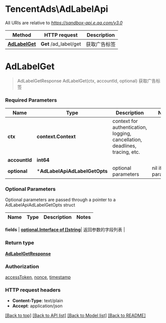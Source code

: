 # TencentAds\AdLabelApi

All URIs are relative to *https://sandbox-api.e.qq.com/v3.0*

Method | HTTP request | Description
------------- | ------------- | -------------
[**AdLabelGet**](AdLabelApi.md#AdLabelGet) | **Get** /ad_label/get | 获取广告标签


# **AdLabelGet**
> AdLabelGetResponse AdLabelGet(ctx, accountId, optional)
获取广告标签

### Required Parameters

Name | Type | Description  | Notes
------------- | ------------- | ------------- | -------------
 **ctx** | **context.Context** | context for authentication, logging, cancellation, deadlines, tracing, etc.
  **accountId** | **int64**|  | 
 **optional** | ***AdLabelApiAdLabelGetOpts** | optional parameters | nil if no parameters

### Optional Parameters
Optional parameters are passed through a pointer to a AdLabelApiAdLabelGetOpts struct

Name | Type | Description  | Notes
------------- | ------------- | ------------- | -------------

 **fields** | [**optional.Interface of []string**](string.md)| 返回参数的字段列表 | 

### Return type

[**AdLabelGetResponse**](AdLabelGetResponse.md)

### Authorization

[accessToken](../README.md#accessToken), [nonce](../README.md#nonce), [timestamp](../README.md#timestamp)

### HTTP request headers

 - **Content-Type**: text/plain
 - **Accept**: application/json

[[Back to top]](#) [[Back to API list]](../README.md#documentation-for-api-endpoints) [[Back to Model list]](../README.md#documentation-for-models) [[Back to README]](../README.md)

